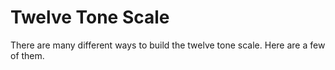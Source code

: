 # Twelve Tone Scale

There are many different ways to build the twelve tone scale. Here are a few of
them.